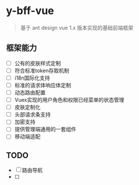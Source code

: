 # y-bff-vue

> 基于 ant design vue 1.x 版本实现的基础前端框架

## 框架能力

- [ ] 公有的皮肤样式定制
- [ ] 符合标准token存取机制
- [ ] i18n国际化支持
- [ ] 标准的请求体响应体定制
- [ ] 动态路由配置
- [ ] Vuex实现的用户角色和权限已经菜单的状态管理
- [ ] 皮肤定制化
- [ ] 头部请求条支持
- [ ] 加密支持
- [ ] 提供管理端通用的一套组件
- [ ] 移动端适配

## TODO

- [ ] 路由导航
- [ ] 
